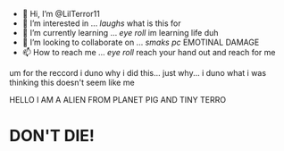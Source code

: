 - 👋 Hi, I’m @LilTerror11
- 👀 I’m interested in ... *laughs* what is this for
- 🌱 I’m currently learning ... *eye roll* im learning life duh
- 💞️ I’m looking to collaborate on ... *smaks pc* EMOTINAL DAMAGE
- 📫 How to reach me ... *eye roll* reach your hand out and reach for me

<!---
LilTerror11/LilTerror11 is a ✨ special ✨ repository because its `README.md` (this file) appears on your GitHub profile.
You can click the Preview link to take a look at your changes.
--->

um for the reccord i duno why i did this... just why... i duno what i was thinking this doesn't seem like me

<p> HELLO I AM A ALIEN FROM PLANET PIG AND TINY TERRO </p>
<h1>DON'T DIE!</h1>
